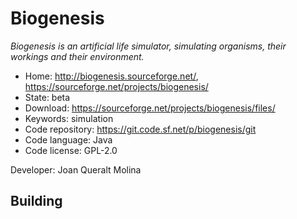 # Biogenesis

_Biogenesis is an artificial life simulator, simulating organisms, their workings and their environment._

- Home: http://biogenesis.sourceforge.net/, https://sourceforge.net/projects/biogenesis/
- State: beta
- Download: https://sourceforge.net/projects/biogenesis/files/
- Keywords: simulation
- Code repository: https://git.code.sf.net/p/biogenesis/git
- Code language: Java
- Code license: GPL-2.0

Developer: Joan Queralt Molina

## Building

